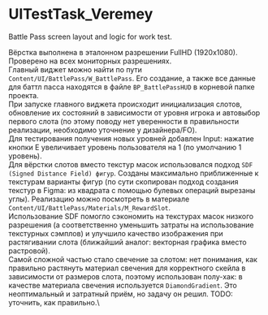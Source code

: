 # UITestTask_Veremey
 Battle Pass screen layout and logic for work test.

 Вёрстка выполнена в эталонном разрешении FullHD (1920x1080). Проверено на всех мониторных разрешениях.\
 Главный виджет можно найти по пути `Content/UI/BattlePass/W_BattlePass`. Его создание, а также все данные для баттл пасса находятся в файле `BP_BattlePassHUD` в корневой папке проекта.\
 При запуске главного виджета происходит инициализация слотов, обновление их состояний в зависимости от уровня игрока и автовыбор первого слота (по этому поводу нет уверенности в правильности реализации, необходимо уточнение у дизайнера/FO).\
 Для тестирования получения новых уровней добавлен Input: нажатие кнопки E увеличивает уровень пользователя на 1 (по умолчанию 1 уровень).\
 Для вёрстки слотов вместо текстур масок использовался подход `SDF (Signed Distance Field) фигур`. Созданы максимально приближенные к текстурам варианты фигур (по сути скопирован подход создания текстур в Figma: из квадрата с помощью булевых операций вырезаны углы). Реализацию можно посмотреть в материале `Content/UI/BattlePass/Materials/M_RewardSlot`.\
 Использование SDF помогло сэкономить на текстурах масок низкого разрешения (а соответственно уменьшить затраты на использование текстурных сэмплов) и улучшило качество изображения при растягивании слота (ближайший аналог: векторная графика вместо растровой).\
 Самой сложной частью стало свечение за слотом: нет понимания, как правильно растянуть материал свечения для корректного скейла в зависимости от размеров слота, поэтому использован полу-хак: в качестве материала свечения используется `DiamondGradient`. Это неоптимальный и затратный приём, но задачу он решил. TODO: уточнить, как правильно.\